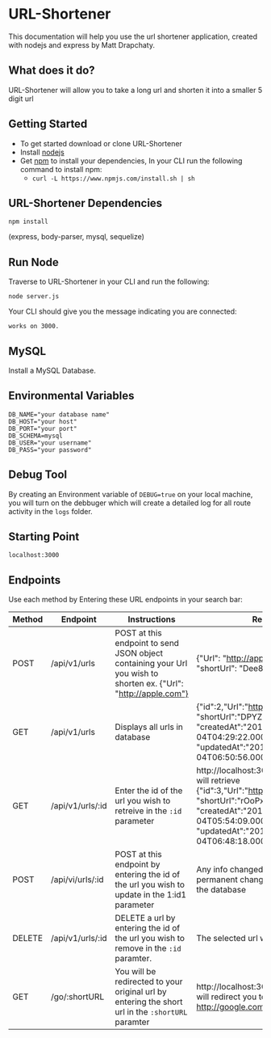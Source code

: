 # **URL-Shortener**

This documentation will help you use the url shortener application, created with nodejs and express by Matt Drapchaty.

## **What does it do?**

URL-Shortener will allow you to take a long url and shorten it into a smaller 5 digit url

## **Getting Started**

* To get started download or clone URL-Shortener
* Install [nodejs](https://nodejs.org/en/) 
* Get [npm](https://www.npmjs.com/package/npm) to install your dependencies, In your CLI run the following command to install npm: 
	* ``` curl -L https://www.npmjs.com/install.sh | sh  ```

## URL-Shortener Dependencies 

``` npm install ```

(express, body-parser, mysql, sequelize)

## **Run Node**

Traverse to URL-Shortener in your CLI and run the following:

```node server.js```

Your CLI should give you the message indicating you are connected:

```works on 3000.```

## **MySQL**

Install a MySQL Database.


## **Environmental Variables**

```
DB_NAME="your database name"
DB_HOST="your host"
DB_PORT="your port"
DB_SCHEMA=mysql
DB_USER="your username"
DB_PASS="your password"
```
## **Debug Tool**

By creating an Environment variable of ` DEBUG=true ` on your local machine, you will turn on the debbuger which will create a detailed log for all route activity in the `logs` folder. 

## **Starting Point** 
 
``` localhost:3000 ```

## **Endpoints** 

Use each method by Entering these URL endpoints in your search bar:

Method | Endpoint | Instructions | Result
------ | -------- | -------------| ------
POST | /api/v1/urls | POST at this endpoint to send JSON object containing your Url you wish to shorten ex. {"Url": "http://apple.com"} | {"Url": "http://apple.com", "shortUrl": "Dee8s"}
GET | /api/v1/urls | Displays all urls in database |  {"id":2,"Url":"http://google.com", "shortUrl":"DPYZk", "createdAt":"2017-03-04T04:29:22.000Z", "updatedAt":"2017-03-04T06:50:56.000Z"}
GET | /api/v1/urls/:id | Enter the id of the url you wish to retreive in the `:id` parameter | http://localhost:3000/api/v1/urls/3 will retrieve {"id":3,"Url":"http://bannanas.com", "shortUrl":"rOoPx", "createdAt":"2017-03-04T05:54:09.000Z", "updatedAt":"2017-03-04T06:48:18.000Z"}
POST | /api/vi/urls/:id | POST at this endpoint by entering the id of the url you wish to update in the 1:id1 parameter | Any info changed will result in a permanent change to the data in the database
DELETE | /api/v1/urls/:id | DELETE a url by entering the id of the url you wish to remove in the `:id` paramter. | The selected url will be deleted
GET | /go/:shortURL | You will be redirected to your original url by entering the short url in the `:shortURL` paramter | http://localhost:3000/go/DPYZk will redirect you to http://google.com

